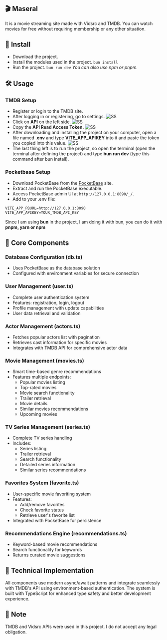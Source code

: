 ## 🎬 Maseral

It is a movie streaming site made with Vidsrc and TMDB. You can watch movies for free without requiring membership or any other situation.

## 🧰 Install

- Download the project.
- Install the modules used in the project. `bun install`
- Run the project. `bun run dev`
*You can also use npm or pnpm.*
## 🛠️ Usage
### TMDB Setup
- Register or login to the TMDB site.
- After logging in or registering, go to settings.
![SS](https://www.upload.ee/image/16616163/Queaxtra_31.png)
- Click on **API** on the left side.
![SS](https://www.upload.ee/image/16616169/Queaxtra_50.png)
- Copy the **API Read Access Token.**
![SS](https://www.upload.ee/image/16616178/Queaxtra_46.png)
- After downloading and installing the project on your computer, open a file named **.env** and type **VITE_APP_APIKEY** into it and paste the token you copied into this value.
![SS](https://www.upload.ee/image/16616187/Queaxtra_35.png)
- The last thing left is to run the project, so open the terminal (open the terminal after defining the project) and type **bun run dev** (type this command after bun install).

### Pocketbase Setup
- Download PocketBase from the [PocketBase](https://pocketbase.io) site.
- Extract and run the PocketBase executable.
- Access PocketBase admin UI at `http://127.0.0.1:8090/_/`.
- Add to your .env file:
```
VITE_APP_PBURL=http://127.0.0.1:8090
VITE_APP_APIKEY=YOUR_TMDB_API_KEY
```

Since I am using **bun** in the project, I am doing it with bun, you can do it with **pnpm, yarn or npm**

## 📁 Core Components

### Database Configuration (db.ts)
- Uses PocketBase as the database solution
- Configured with environment variables for secure connection

### User Management (user.ts)
- Complete user authentication system
- Features: registration, login, logout
- Profile management with update capabilities
- User data retrieval and validation

### Actor Management (actors.ts)
- Fetches popular actors list with pagination
- Retrieves cast information for specific movies
- Integrates with TMDB API for comprehensive actor data

### Movie Management (movies.ts)
- Smart time-based genre recommendations
- Features multiple endpoints:
  - Popular movies listing
  - Top-rated movies
  - Movie search functionality
  - Trailer retrieval
  - Movie details
  - Similar movies recommendations
  - Upcoming movies

### TV Series Management (series.ts)
- Complete TV series handling
- Includes:
  - Series listing
  - Trailer retrieval
  - Search functionality
  - Detailed series information
  - Similar series recommendations

### Favorites System (favorite.ts)
- User-specific movie favoriting system
- Features:
  - Add/remove favorites
  - Check favorite status
  - Retrieve user's favorite list
- Integrated with PocketBase for persistence

### Recommendations Engine (recommendations.ts)
- Keyword-based movie recommendations
- Search functionality for keywords
- Returns curated movie suggestions

## 🔧 Technical Implementation
All components use modern async/await patterns and integrate seamlessly with TMDB's API using environment-based authentication. The system is built with TypeScript for enhanced type safety and better development experience.

## 📝 Note

TMDB and Vidsrc APIs were used in this project. I do not accept any legal obligation.